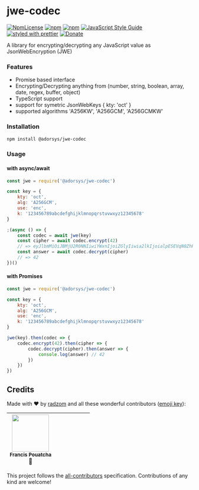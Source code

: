 # jwe-codec


[![NpmLicense](https://img.shields.io/npm/l/@adorsys/jwe-codec.svg)](https://www.npmjs.com/package/@adorsys/jwe-codec)
[![npm](https://img.shields.io/npm/v/@adorsys/jwe-codec.svg)](https://www.npmjs.com/package/@adorsys/jwe-codec)
[![npm](https://img.shields.io/npm/dt/@adorsys/jwe-codec.svg)](https://www.npmjs.com/package/@adorsys/jwe-codec)
[![JavaScript Style Guide](https://img.shields.io/badge/code_style-standard-brightgreen.svg)](https://standardjs.com)
[![styled with prettier](https://img.shields.io/badge/styled_with-prettier-ff69b4.svg)](https://github.com/prettier/prettier)
[![Donate](https://img.shields.io/badge/donate-paypal-blue.svg)](https://paypal.me/radzom)


<!-- 
[![Travis](https://img.shields.io/travis/adorsys/crypto-codecs.svg)](https://travis-ci.org/adorsys/crypto-codecs)

[![Coveralls](https://img.shields.io/coveralls/adorsys/crypto-codecs.svg)](https://coveralls.io/github/adorsys/crypto-codecs)

[![Dev Dependencies](https://david-dm.org/adorsys/crypto-codecs/dev-status.svg)](https://david-dm.org/adorsys/crypto-codecs?type=dev) 
-->


A library for encrypting/decrypting any JavaScript value as JsonWebEncryption (JWE)

### Features

 - Promise based interface
 - Encrypting/Decrypting anything from (number, string, boolean, array, date, regex, buffer, object)
 - TypeScript support
 - support for symetric JsonWebKeys { kty: 'oct' }
 - supported algorithms 'A256KW', 'A256GCM', 'A256GCMKW'


### Installation

```bash
npm install @adorsys/jwe-codec
```

### Usage

#### with async/await

```js
const jwe = require('@adorsys/jwe-codec')

const key = {
    kty: 'oct',
    alg: 'A256GCM',
    use: 'enc',
    k: '123456789abcdefghijklmnopqrstuvwxyz12345678'
}

;(async () => {
    const codec = await jwe(key)
    const cipher = await codec.encrypt(42)
    // => eyJlbmMiOiJBMjU2R0NNIiwiYWxnIjoiZGlyIiwia2lkIjoialpESEVqN0ZhR3N5OHNUSUZLRWlnejB4TjFEVWlBZWp0S1ZNcEl2Z3dqOCJ9..lipFQHmBiBhsTRqE.4rLjRCOj7JZIKOpToIhOp8cJgvfNWl4Yo__VnkO7yRIYjrCLdGRl5fcR.9S_DwYmkpdLap1yyYYq44A​​​​​
    const answer = await codec.decrypt(cipher) 
    // => 42
})()
``` 

#### with Promises

```js
const jwe = require('@adorsys/jwe-codec')

const key = {
    kty: 'oct',
    alg: 'A256GCM',
    use: 'enc',
    k: '123456789abcdefghijklmnopqrstuvwxyz12345678'
}

jwe(key).then(codec => {
    codec.encrypt(42).then(cipher => {
        codec.decrypt(cipher).then(answer => {
            console.log(answer) // 42
        })
    })
})
```

## Credits

Made with :heart: by [radzom](https://github.com/radzom) and all these wonderful contributors ([emoji key](https://github.com/kentcdodds/all-contributors#emoji-key)):

<!-- ALL-CONTRIBUTORS-LIST:START - Do not remove or modify this section -->
<!-- prettier-ignore -->
| <img src="https://avatars.githubusercontent.com/u/1225651?v=3" width="100px;"/><br /><sub><b>Francis Pouatcha</b></sub><br />🤔 | | | | | | |
| :---: | :---: | :---: | :---: | :---: | :---: | :---: |
<!-- ALL-CONTRIBUTORS-LIST:END -->

This project follows the [all-contributors](https://github.com/kentcdodds/all-contributors) specification. Contributions of any kind are welcome!
